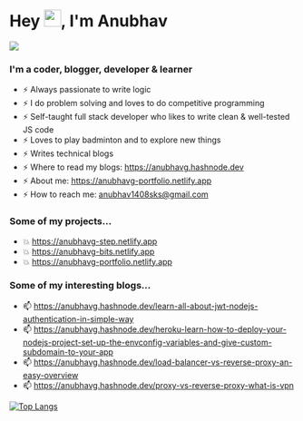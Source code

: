 # Hey <img src="https://raw.githubusercontent.com/MartinHeinz/MartinHeinz/master/wave.gif" width="30px">, I'm Anubhav

![](https://komarev.com/ghpvc/?username=anubhav14g&color=blueviolet)


### I'm a coder, blogger, developer & learner
-  ⚡ Always passionate to write logic 
-  ⚡ I do problem solving and loves to do competitive programming 
-  ⚡ Self-taught full stack developer who likes to write clean & well-tested JS code
-  ⚡ Loves to play badminton and to explore new things
-  ⚡ Writes technical blogs
-  ⚡ Where to read my blogs: https://anubhavg.hashnode.dev
-  ⚡ About me: https://anubhavg-portfolio.netlify.app
-  ⚡ How to reach me: anubhav1408sks@gmail.com

### Some of my projects...
-  💥 https://anubhavg-step.netlify.app
-  💥 https://anubhavg-bits.netlify.app
-  💥 https://anubhavg-portfolio.netlify.app

### Some of my interesting blogs...
-  📫 https://anubhavg.hashnode.dev/learn-all-about-jwt-nodejs-authentication-in-simple-way
-  📫 https://anubhavg.hashnode.dev/heroku-learn-how-to-deploy-your-nodejs-project-set-up-the-envconfig-variables-and-give-custom-subdomain-to-your-app
-  📫 https://anubhavg.hashnode.dev/load-balancer-vs-reverse-proxy-an-easy-overview
-  📫 https://anubhavg.hashnode.dev/proxy-vs-reverse-proxy-what-is-vpn

[![Top Langs](https://github-readme-stats.vercel.app/api/top-langs/?username=anubhav14g&layout=compact)](https://github.com/anuraghazra/github-readme-stats)
